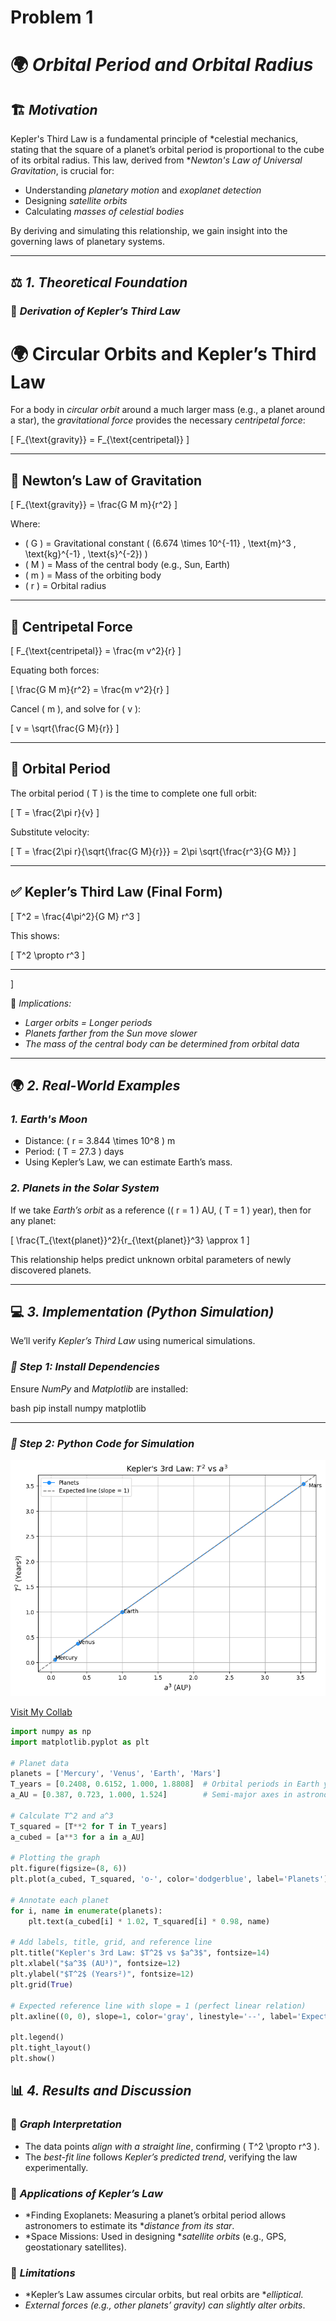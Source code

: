 # Problem 1

# 🌍 *Orbital Period and Orbital Radius*  

## 🏗 *Motivation*  

Kepler's Third Law is a fundamental principle of *celestial mechanics, stating that the square of a planet’s orbital period is proportional to the cube of its orbital radius. This law, derived from **Newton's Law of Universal Gravitation*, is crucial for:  
- Understanding *planetary motion* and *exoplanet detection*  
- Designing *satellite orbits*  
- Calculating *masses of celestial bodies*  

By deriving and simulating this relationship, we gain insight into the governing laws of planetary systems.  

---

## ⚖ *1. Theoretical Foundation*  

### 📜 *Derivation of Kepler’s Third Law*  

# 🌍 Circular Orbits and Kepler’s Third Law

For a body in *circular orbit* around a much larger mass (e.g., a planet around a star), the *gravitational force* provides the necessary *centripetal force*:

\[
F_{\text{gravity}} = F_{\text{centripetal}}
\]

---

## 🔹 Newton’s Law of Gravitation

\[
F_{\text{gravity}} = \frac{G M m}{r^2}
\]

Where:
- \( G \) = Gravitational constant \( (6.674 \times 10^{-11} \, \text{m}^3 \, \text{kg}^{-1} \, \text{s}^{-2}) \)
- \( M \) = Mass of the central body (e.g., Sun, Earth)
- \( m \) = Mass of the orbiting body
- \( r \) = Orbital radius

---

## 🔹 Centripetal Force

\[
F_{\text{centripetal}} = \frac{m v^2}{r}
\]

Equating both forces:

\[
\frac{G M m}{r^2} = \frac{m v^2}{r}
\]

Cancel \( m \), and solve for \( v \):

\[
v = \sqrt{\frac{G M}{r}}
\]

---

## 🔹 Orbital Period

The orbital period \( T \) is the time to complete one full orbit:

\[
T = \frac{2\pi r}{v}
\]

Substitute velocity:

\[
T = \frac{2\pi r}{\sqrt{\frac{G M}{r}}} = 2\pi \sqrt{\frac{r^3}{G M}}
\]

---

## ✅ **Kepler’s Third Law (Final Form)**

\[
T^2 = \frac{4\pi^2}{G M} r^3
\]

This shows:

\[
T^2 \propto r^3
\]

---


\]

🔹 *Implications:*  
- *Larger orbits = Longer periods*  
- *Planets farther from the Sun move slower*  
- *The mass of the central body can be determined from orbital data*  

---

## 🌍 *2. Real-World Examples*  

### *1. Earth's Moon*  
- Distance: \( r = 3.844 \times 10^8 \) m  
- Period: \( T = 27.3 \) days  
- Using Kepler’s Law, we can estimate Earth’s mass.  

### *2. Planets in the Solar System*  
If we take *Earth’s orbit* as a reference (\( r = 1 \) AU, \( T = 1 \) year), then for any planet:  

\[
\frac{T_{\text{planet}}^2}{r_{\text{planet}}^3} \approx 1
\]

This relationship helps predict unknown orbital parameters of newly discovered planets.

---

## 💻 *3. Implementation (Python Simulation)*  

We’ll verify *Kepler’s Third Law* using numerical simulations.  

### *📌 Step 1: Install Dependencies*  
Ensure *NumPy* and *Matplotlib* are installed:

bash
pip install numpy matplotlib


---

### *📌 Step 2: Python Code for Simulation*  

![alt text](image.png)

[Visit My Collab](https://colab.research.google.com/drive/16YMcohmpKP_nGSxS3Y-7SSDqg5jTMOOL)

```python
import numpy as np
import matplotlib.pyplot as plt

# Planet data
planets = ['Mercury', 'Venus', 'Earth', 'Mars']
T_years = [0.2408, 0.6152, 1.000, 1.8808]  # Orbital periods in Earth years
a_AU = [0.387, 0.723, 1.000, 1.524]        # Semi-major axes in astronomical units (AU)

# Calculate T^2 and a^3
T_squared = [T**2 for T in T_years]
a_cubed = [a**3 for a in a_AU]

# Plotting the graph
plt.figure(figsize=(8, 6))
plt.plot(a_cubed, T_squared, 'o-', color='dodgerblue', label='Planets')

# Annotate each planet
for i, name in enumerate(planets):
    plt.text(a_cubed[i] * 1.02, T_squared[i] * 0.98, name)

# Add labels, title, grid, and reference line
plt.title("Kepler's 3rd Law: $T^2$ vs $a^3$", fontsize=14)
plt.xlabel("$a^3$ (AU³)", fontsize=12)
plt.ylabel("$T^2$ (Years²)", fontsize=12)
plt.grid(True)

# Expected reference line with slope = 1 (perfect linear relation)
plt.axline((0, 0), slope=1, color='gray', linestyle='--', label='Expected line (slope = 1)')

plt.legend()
plt.tight_layout()
plt.show()
```

## 📊 *4. Results and Discussion*  

### 🔹 *Graph Interpretation*
- The data points *align with a straight line*, confirming \( T^2 \propto r^3 \).  
- The *best-fit line* follows *Kepler’s predicted trend*, verifying the law experimentally.  

### 🔹 *Applications of Kepler’s Law*
- *Finding Exoplanets: Measuring a planet’s orbital period allows astronomers to estimate its **distance from its star*.  
- *Space Missions: Used in designing **satellite orbits* (e.g., GPS, geostationary satellites).  

### 🔹 *Limitations*
- *Kepler’s Law assumes circular orbits, but real orbits are **elliptical*.  
- *External forces (e.g., other planets’ gravity) can slightly alter orbits*.  
